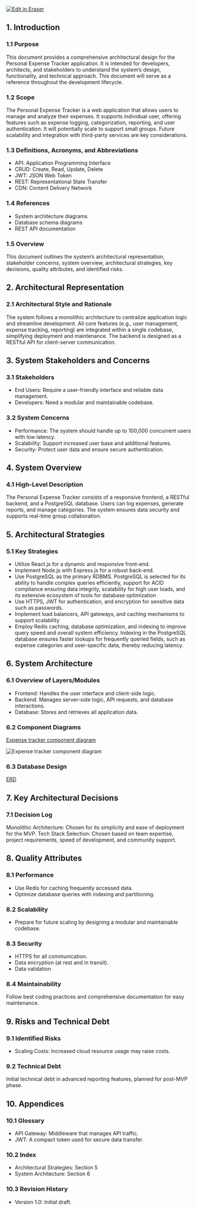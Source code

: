 <p><a target="_blank" href="https://app.eraser.io/workspace/XLfuA5ejgOUvGNvkinpn" id="edit-in-eraser-github-link"><img alt="Edit in Eraser" src="https://firebasestorage.googleapis.com/v0/b/second-petal-295822.appspot.com/o/images%2Fgithub%2FOpen%20in%20Eraser.svg?alt=media&amp;token=968381c8-a7e7-472a-8ed6-4a6626da5501"></a></p>

## 1. Introduction
### 1.1 Purpose
This document provides a comprehensive architectural design for the Personal Expense Tracker application. It is intended for developers, architects, and stakeholders to understand the system’s design, functionality, and technical approach. This document will serve as a reference throughout the development lifecycle.

### 1.2 Scope
The Personal Expense Tracker is a web application that allows users to manage and analyze their expenses. It supports individual user, offering features such as expense logging, categorization, reporting, and user authentication. It will potentially scale to support small groups. Future scalability and integration with third-party services are key considerations.

### 1.3 Definitions, Acronyms, and Abbreviations
- API: Application Programming Interface
- CRUD: Create, Read, Update, Delete
- JWT: JSON Web Token
- REST: Representational State Transfer
- CDN: Content Delivery Network
### 1.4 References
- System architecture diagrams
- Database schema diagrams
- REST API documentation
### 1.5 Overview
This document outlines the system’s architectural representation, stakeholder concerns, system overview, architectural strategies, key decisions, quality attributes, and identified risks.

## 2. Architectural Representation
### 2.1 Architectural Style and Rationale
The system follows a monolithic architecture to centralize application logic and streamline development. All core features (e.g., user management, expense tracking, reporting) are integrated within a single codebase, simplifying deployment and maintenance. The backend is designed as a RESTful API for client-server communication.

## 3. System Stakeholders and Concerns
### 3.1 Stakeholders
- End Users: Require a user-friendly interface and reliable data management.
- Developers: Need a modular and maintainable codebase.
### 3.2 System Concerns
- Performance: The system should handle up to 100,000 concurrent users with low latency.
- Scalability: Support increased user base and additional features.
- Security: Protect user data and ensure secure authentication.
## 4. System Overview
### 4.1 High-Level Description
The Personal Expense Tracker consists of a responsive frontend, a RESTful backend, and a PostgreSQL database. Users can log expenses, generate reports, and manage categories. The system ensures data security and supports real-time group collaboration.

## 5. Architectural Strategies
### 5.1 Key Strategies
- Utilize React.js for a dynamic and responsive front-end.
- Implement Node.js with Express.js for a robust back-end.
- Use PostgreSQL as the primary RDBMS. PostgreSQL is selected for its ability to handle complex queries efficiently, support for ACID compliance ensuring data integrity, scalability for high user loads, and its extensive ecosystem of tools for database optimization
- Use HTTPS, JWT for authentication, and encryption for sensitive data such as passwords.
- Implement load balancers, API gateways, and caching mechanisms to support scalability
- Employ Redis caching, database optimization, and indexing to improve query speed and overall system efficiency. Indexing in the PostgreSQL database ensures faster lookups for frequently queried fields, such as expense categories and user-specific data, thereby reducing latency.
## 6. System Architecture
### 6.1 Overview of Layers/Modules
- Frontend: Handles the user interface and client-side logic.
- Backend: Manages server-side logic, API requests, and database interactions.
- Database: Stores and retrieves all application data.
### 6.2 Component Diagrams
[﻿Expense tracker component diagram](https://app.eraser.io/workspace/XLfuA5ejgOUvGNvkinpn?elements=_Q0Syxvs-VPF_3gF-9gEew) 

![Expense tracker component diagram](/.eraser/XLfuA5ejgOUvGNvkinpn___J5B1LTY5OmhP3PfPSAonmWRaBMG3___---figure---S6CusuXekJocI4qMaSqse---figure---_Q0Syxvs-VPF_3gF-9gEew.png "Expense tracker component diagram")

### 6.3 Database Design 
[ERD]([﻿dbdiagram.io/d/Personal-expense-tracker-673b135fe9daa85acacfc80c](https://dbdiagram.io/d/Personal-expense-tracker-673b135fe9daa85acacfc80c))

## 7. Key Architectural Decisions
### 7.1 Decision Log
Monolithic Architecture: Chosen for its simplicity and ease of deployment for the MVP.
Tech Stack Selection: Chosen based on team expertise, project requirements, speed of development, and community support.

## 8. Quality Attributes
### 8.1 Performance
- Use Redis for caching frequently accessed data.
- Optimize database queries with indexing and partitioning.
### 8.2 Scalability
- Prepare for future scaling by designing a modular and maintainable codebase.
### 8.3 Security
- HTTPS for all communication.
- Data encryption (at rest and in transit).
- Data validation
### 8.4 Maintainability
Follow best coding practices and comprehensive documentation for easy maintenance.

## 9. Risks and Technical Debt
### 9.1 Identified Risks
- Scaling Costs: Increased cloud resource usage may raise costs.
### 9.2 Technical Debt
Initial technical debt in advanced reporting features, planned for post-MVP phase.

## 10. Appendices
### 10.1 Glossary
- API Gateway: Middleware that manages API traffic.
- JWT: A compact token used for secure data transfer.
### 10.2 Index
- Architectural Strategies: Section 5
- System Architecture: Section 6
### 10.3 Revision History
- Version 1.0: Initial draft.




<!--- Eraser file: https://app.eraser.io/workspace/XLfuA5ejgOUvGNvkinpn --->